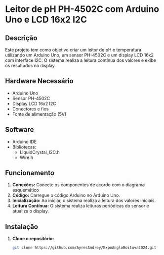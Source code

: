 # Leitor de pH PH-4502C com Arduino Uno e LCD 16x2 I2C

## Descrição
Este projeto tem como objetivo criar um leitor de pH e temperatura utilizando um Arduino Uno, um sensor PH-4502C e um display LCD 16x2 com interface I2C. O sistema realiza a leitura contínua dos valores e exibe os resultados no display.

## Hardware Necessário
* Arduino Uno
* Sensor PH-4502C
* Display LCD 16x2 I2C
* Conectores e fios
* Fonte de alimentação (5V)

## Software
* Arduino IDE
* Bibliotecas:
    * LiquidCrystal_I2C.h
    * Wire.h

## Funcionamento
1. **Conexões:** Conecte os componentes de acordo com o diagrama esquemático
2. **Código:** Carregue o código Arduino no Arduino Uno.
3. **Inicialização:** Ao iniciar, o sistema realiza a leitura dos valores iniciais.
4. **Leitura Contínua:** O sistema realiza leituras periódicas do sensor e atualiza o display.

## Instalação
1. **Clone o repositório:**
   ```bash
   git clone https://github.com/AyresAndrey/ExpoAngloBoituva2024.git